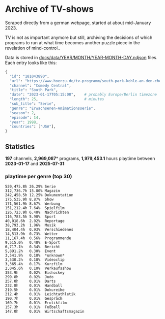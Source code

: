 # Archive of TV-shows

Scraped directly from a german webpage, started at about mid-January 2023.

TV is not as important anymore but still, archiving the decisions of which programs to run at what time
becomes another puzzle piece in the revelation of mind-control.. 

Data is stored in [docs/data/YEAR/MONTH/YEAR-MONTH-DAY.ndjson](docs/data/) files. 
Each entry looks like this:

```python
{
  "id": "181043890", 
  "url": "https://www.hoerzu.de/tv-programm/south-park-kohle-an-den-chefkoch/bid_181043890/", 
  "channel": "Comedy Central", 
  "title": "South Park", 
  "date": "2023-01-17T05:15:00",    # probably Europe/Berlin timezone 
  "length": 25,                     # minutes 
  "sub_title": "Serie", 
  "genre": "Erwachsenen-Animationsserie", 
  "season": 2, 
  "episode": 14, 
  "year": 1998, 
  "countries": ["USA"],
}
```

## Statistics

**197** channels, **2,969,087*** programs, **1,979,453.1** hours playtime between **2023-01-17** and **2025-07-31**


### playtime per genre (top 30)

    520,475.8h 26.29% Serie
    312,736.7h 15.80% Magazin
    242,458.5h 12.25% Dokumentation
    175,535.9h 8.87%  Show
    171,561.9h 8.67%  Werbung
    151,212.4h 7.64%  Spielfilm
    126,723.9h 6.40%  Nachrichten
    116,783.5h 5.90%  Sport
    40,018.6h  2.02%  Reportage
    38,793.2h  1.96%  Musik
    18,404.4h  0.93%  Verschiedenes
    14,513.9h  0.73%  Wetter
    11,167.4h  0.56%  Programmende
    9,515.0h   0.48%  E-Sport
    6,717.1h   0.34%  Bericht
    5,891.2h   0.30%  Event
    3,541.9h   0.18%  *unknown*
    3,530.2h   0.18%  Videoclip
    3,365.4h   0.17%  Kurzfilm
    2,045.6h   0.10%  Verkaufsshow
    353.9h     0.02%  Eishockey
    299.8h     0.02%  Judo
    257.0h     0.01%  Darts
    232.8h     0.01%  Handball
    219.5h     0.01%  Dokureihe
    212.4h     0.01%  Leichtathletik
    190.7h     0.01%  Gespräch
    169.7h     0.01%  Erotikfilm
    157.3h     0.01%  Fußball
    147.0h     0.01%  Wirtschaftsmagazin

